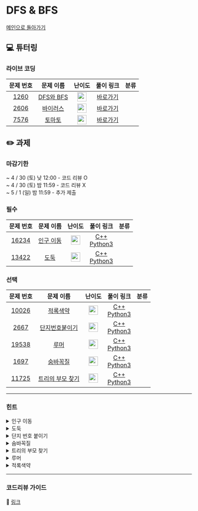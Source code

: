 # DFS & BFS

[메인으로 돌아가기](https://github.com/Altu-Bitu-2/Notice)

## 💻 튜터링

### 라이브 코딩

|문제 번호|문제 이름|난이도|풀이 링크|분류|
| :-----: | :-----: | :-----: | :-----: | :-----: |
|<a href="https://www.acmicpc.net/problem/1260" target="_blank">1260</a>|<a href="https://www.acmicpc.net/problem/1260" target="_blank">DFS와 BFS</a>|<img height="25px" width="25px" src="https://static.solved.ac/tier_small/9.svg"/>|[바로가기]()||
|<a href="https://www.acmicpc.net/problem/2606" target="_blank">2606</a>|<a href="https://www.acmicpc.net/problem/2606" target="_blank">바이러스</a>|<img height="25px" width="25px" src="https://static.solved.ac/tier_small/8.svg"/>|[바로가기]()||
|<a href="https://www.acmicpc.net/problem/7576" target="_blank">7576</a>|<a href="https://www.acmicpc.net/problem/7576" target="_blank">토마토</a>|<img height="25px" width="25px" src="https://static.solved.ac/tier_small/11.svg"/>|[바로가기]()||

## ✏️ 과제
### 마감기한
~ 4 / 30 (토) 낮 12:00 - 코드 리뷰 O </br>
~ 4 / 30 (토) 밤 11:59 - 코드 리뷰 X </br>
~ 5 / 1 (일) 밤 11:59 - 추가 제출 </br>

### 필수

|문제 번호|문제 이름|난이도|풀이 링크|분류|
| :-----: | :-----: | :-----: | :-----: | :-----: |
|<a href="https://www.acmicpc.net/problem/16234" target="_blank">16234</a>|<a href="https://www.acmicpc.net/problem/16234" target="_blank">인구 이동</a>|<img height="25px" width="25px" src="https://static.solved.ac/tier_small/11.svg"/>|[C++]()<br/>[Python3]()||
|<a href="https://www.acmicpc.net/problem/13422" target="_blank">13422</a>|<a href="https://www.acmicpc.net/problem/13422" target="_blank">도둑</a>|<img height="25px" width="25px" src="https://static.solved.ac/tier_small/12.svg"/>|[C++]()<br/>[Python3]()||


### 선택

|문제 번호|문제 이름|난이도|풀이 링크|분류|
| :-----: | :-----: | :-----: | :-----: | :-----: |
|<a href="https://www.acmicpc.net/problem/10026" target="_blank">10026</a>|<a href="https://www.acmicpc.net/problem/10026" target="_blank">적록색약</a>|<img height="25px" width="25px" src="https://static.solved.ac/tier_small/11.svg"/>|[C++]()<br/>[Python3]()||
|<a href="https://www.acmicpc.net/problem/2667" target="_blank">2667</a>|<a href="https://www.acmicpc.net/problem/2667" target="_blank">단지번호붙이기</a>|<img height="25px" width="25px" src="https://static.solved.ac/tier_small/10.svg"/>|[C++]()<br/>[Python3]()||
|<a href="https://www.acmicpc.net/problem/19538" target="_blank">19538</a>|<a href="https://www.acmicpc.net/problem/19538" target="_blank">루머</a>|<img height="25px" width="25px" src="https://static.solved.ac/tier_small/12.svg"/>|[C++]()<br/>[Python3]()||
|<a href="https://www.acmicpc.net/problem/1697" target="_blank">1697</a>|<a href="https://www.acmicpc.net/problem/1697" target="_blank">숨바꼭질</a>|<img height="25px" width="25px" src="https://static.solved.ac/tier_small/10.svg"/>|[C++]()<br/>[Python3]()||
|<a href="https://www.acmicpc.net/problem/11725" target="_blank">11725</a>|<a href="https://www.acmicpc.net/problem/11725" target="_blank">트리의 부모 찾기</a>|<img height="25px" width="25px" src="https://static.solved.ac/tier_small/9.svg"/>|[C++]()<br/>[Python3]()||

---

### 힌트

<details>
<summary>인구 이동</summary>
<div markdown="1">
&nbsp;&nbsp;&nbsp;&nbsp;국경선을 오픈할 수 있는지 검사하면서 연합을 묶어야 하네요. 이때, 탐색을 활용해 볼 수 있겠어요! 인구 이동은 연합을 만든 후 이루어져야 한다는 것도 주의합시다. 연합이 만들어지지 않는 경우와 연합을 만든 경우가 섞이지 않도록 주의해야 해요.
</div>
</details>

<details>
<summary>도둑</summary>
<div markdown="1">
&nbsp;&nbsp;&nbsp;&nbsp;훔쳐야 하는 집의 수가 고정됐는데 집이 원형이네요. 훔친 돈이 k보다 작은지 생각해보기 전에...도둑질을 할 수 있는 경우의 수는 어떻게 되나요? 만약 전체 집의 수와 훔쳐야 하는 집의 수가 같다면요?
</div>
</details>

<details>
<summary>단지 번호 붙이기</summary>
<div markdown="1">
&nbsp;&nbsp;&nbsp;&nbsp;집을 여러번 세지 않도록 방문 체크를 잘 해야겠어요. 답을 출력할 때 조건을 놓치지 않도록 주의해야 해요!
</div>
</details>

<details>
<summary>숨바꼭질</summary>
<div markdown="1">
&nbsp;&nbsp;&nbsp;&nbsp; 일직선 상의 이동이네요! '가장 빠른' 시간을 구하는 거니 어떤 알고리즘일지 감이 올 거예요.
</div>
</details>

<details>
<summary>트리의 부모 찾기</summary>
<div markdown="1">
&nbsp;&nbsp;&nbsp;&nbsp;탐색 시작 위치를 잡는 것이 중요해요. 두 노드 중 어떤 노드가 부모노드인지 구분하기 위해서는 어떤 노드부터 탐색을 시작해야 할까요?
</div>
</details>

<details>
<summary>루머</summary>
<div markdown="1">
&nbsp;&nbsp;&nbsp;&nbsp;"주변인의 절반 이상이 루머를 믿을 때 본인도 믿는"것이 중요해요. 믿는 주변인의 수를 구하는 건 탐색과정을 이용해 볼 수 있어요.
</div>
</details>

<details>
<summary>적록색약</summary>
<div markdown="1">
&nbsp;&nbsp;&nbsp;&nbsp;적록색약이 아닌 사람을 기준으로, 적록색약인 사람을 기준으로 각각 탐색을 하면 되겠네요! 적록색약인 사람이 보는 그림을 만드려면 어떻게 하면 될까요?
</div>
</details>


---

### 코드리뷰 가이드

🔗 [링크]()
